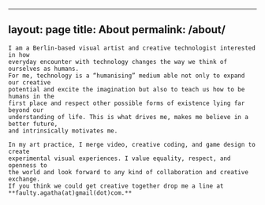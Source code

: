 ---
layout: page
title: About
permalink: /about/
--

    I am a Berlin-based visual artist and creative technologist interested in how 
    everyday encounter with technology changes the way we think of ourselves as humans. 
    For me, technology is a “humanising” medium able not only to expand our creative 
    potential and excite the imagination but also to teach us how to be humans in the 
    first place and respect other possible forms of existence lying far beyond our 
    understanding of life. This is what drives me, makes me believe in a better future, 
    and intrinsically motivates me. 

    In my art practice, I merge video, creative coding, and game design to create 
    experimental visual experiences. I value equality, respect, and openness to 
    the world and look forward to any kind of collaboration and creative exchange. 
    If you think we could get creative together drop me a line at 
    **faulty.agatha(at)gmail(dot)com.**

